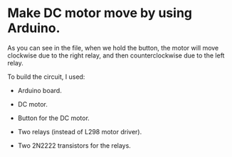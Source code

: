 # Make DC motor move by using Arduino.

As you can see in the file, when we hold the button, the motor will move clockwise due to the right relay, and then counterclockwise due to the left relay. 


To build the circuit, I used:

- Arduino board.

- DC motor.

- Button for the DC motor.

- Two relays (instead of L298 motor driver).

- Two 2N2222 transistors for the relays.

